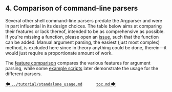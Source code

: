 ## 4. Comparison of command-line parsers

Several other shell command-line parsers predate the Argparser and were in part influential in its design choices. The table below aims at comparing their features or lack thereof, intended to be as comprehensive as possible. If you're missing a function, please open an [issue](https://github.com/Simon-Brandt/ShellArgparser/issues/new "github.com &rightarrow; Simon-Brandt &rightarrow; ShellArgparser &rightarrow; Issues"), such that the function can be added. Manual argument parsing, the easiest (just most complex) method, is excluded here since in theory anything could be done, therein&mdash;it would just require a proportionate amount of work.

The [feature comparison](feature_comparison.md#41-feature-comparison) compares the various features for argument parsing, while some [example scripts](example_scripts/getopts.md#42-example-scripts) later demonstrate the usage for the different parsers.

[&#129092;&nbsp;`../tutorial/standalone_usage.md`](../tutorial/standalone_usage.md)
&nbsp;&nbsp;&nbsp;&nbsp;&nbsp;&nbsp;&nbsp;&nbsp;&nbsp;&nbsp;[`toc.md`&nbsp;&#129094;](toc.md)
